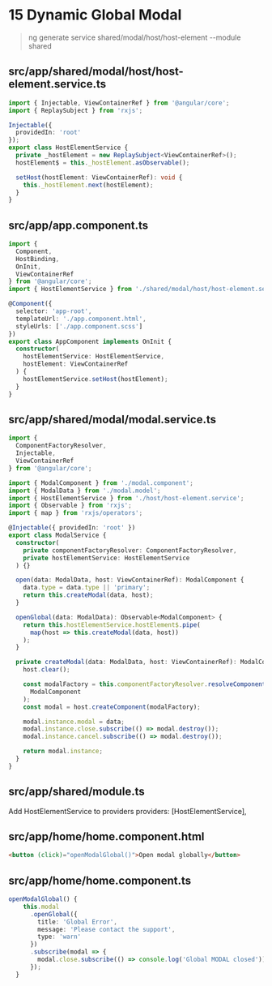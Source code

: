 # 15 Dynamic Global Modal

> ng generate service shared/modal/host/host-element --module shared

## src/app/shared/modal/host/host-element.service.ts

```ts
import { Injectable, ViewContainerRef } from '@angular/core';
import { ReplaySubject } from 'rxjs';

Injectable({
  providedIn: 'root'
});
export class HostElementService {
  private _hostElement = new ReplaySubject<ViewContainerRef>();
  hostElement$ = this._hostElement.asObservable();

  setHost(hostElement: ViewContainerRef): void {
    this._hostElement.next(hostElement);
  }
}
```

## src/app/app.component.ts

```ts
import {
  Component,
  HostBinding,
  OnInit,
  ViewContainerRef
} from '@angular/core';
import { HostElementService } from './shared/modal/host/host-element.service';

@Component({
  selector: 'app-root',
  templateUrl: './app.component.html',
  styleUrls: ['./app.component.scss']
})
export class AppComponent implements OnInit {
  constructor(
    hostElementService: HostElementService,
    hostElement: ViewContainerRef
  ) {
    hostElementService.setHost(hostElement);
  }
}
```

## src/app/shared/modal/modal.service.ts

```ts
import {
  ComponentFactoryResolver,
  Injectable,
  ViewContainerRef
} from '@angular/core';

import { ModalComponent } from './modal.component';
import { ModalData } from './modal.model';
import { HostElementService } from './host/host-element.service';
import { Observable } from 'rxjs';
import { map } from 'rxjs/operators';

@Injectable({ providedIn: 'root' })
export class ModalService {
  constructor(
    private componentFactoryResolver: ComponentFactoryResolver,
    private hostElementService: HostElementService
  ) {}

  open(data: ModalData, host: ViewContainerRef): ModalComponent {
    data.type = data.type || 'primary';
    return this.createModal(data, host);
  }

  openGlobal(data: ModalData): Observable<ModalComponent> {
    return this.hostElementService.hostElement$.pipe(
      map(host => this.createModal(data, host))
    );
  }

  private createModal(data: ModalData, host: ViewContainerRef): ModalComponent {
    host.clear();

    const modalFactory = this.componentFactoryResolver.resolveComponentFactory(
      ModalComponent
    );
    const modal = host.createComponent(modalFactory);

    modal.instance.modal = data;
    modal.instance.close.subscribe(() => modal.destroy());
    modal.instance.cancel.subscribe(() => modal.destroy());

    return modal.instance;
  }
}
```

## src/app/shared/module.ts

Add HostElementService to providers
providers: [HostElementService],

## src/app/home/home.component.html

```html
<button (click)="openModalGlobal()">Open modal globally</button>
```

## src/app/home/home.component.ts

```ts
openModalGlobal() {
    this.modal
      .openGlobal({
        title: 'Global Error',
        message: 'Please contact the support',
        type: 'warn'
      })
      .subscribe(modal => {
        modal.close.subscribe(() => console.log('Global MODAL closed'));
      });
  }
```
